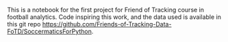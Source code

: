This is a notebook for the first project for Friend of Tracking course in football analytics. Code inspiring this work, and the data used is available in this git repo https://github.com/Friends-of-Tracking-Data-FoTD/SoccermaticsForPython.
